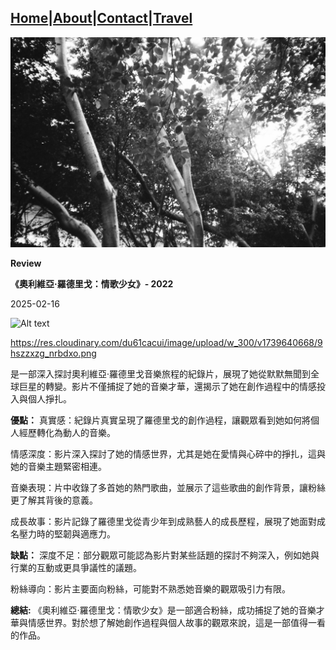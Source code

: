 [Home](index.md)|[About](about.md)|[Contact](contact.md)|[Travel](travel.md)
---
![logo](/assets/images/IMG_0034.jpg)


**Review**

**《奧利維亞·羅德里戈：情歌少女》- 2022**


2025-02-16

![Alt text](https://res.cloudinary.com/du61cacui/image/upload/w_300/v1739638675/pli_ydde0n.jpg)

https://res.cloudinary.com/du61cacui/image/upload/w_300/v1739640668/9hszzxzg_nrbdxo.png

是一部深入探討奧利維亞·羅德里戈音樂旅程的紀錄片，展現了她從默默無聞到全球巨星的轉變。影片不僅捕捉了她的音樂才華，還揭示了她在創作過程中的情感投入與個人掙扎。


**優點：**
真實感：紀錄片真實呈現了羅德里戈的創作過程，讓觀眾看到她如何將個人經歷轉化為動人的音樂。

情感深度：影片深入探討了她的情感世界，尤其是她在愛情與心碎中的掙扎，這與她的音樂主題緊密相連。

音樂表現：片中收錄了多首她的熱門歌曲，並展示了這些歌曲的創作背景，讓粉絲更了解其背後的意義。

成長故事：影片記錄了羅德里戈從青少年到成熟藝人的成長歷程，展現了她面對成名壓力時的堅韌與適應力。


**缺點：**
深度不足：部分觀眾可能認為影片對某些話題的探討不夠深入，例如她與行業的互動或更具爭議性的議題。

粉絲導向：影片主要面向粉絲，可能對不熟悉她音樂的觀眾吸引力有限。

**總結:**
《奧利維亞·羅德里戈：情歌少女》是一部適合粉絲，成功捕捉了她的音樂才華與情感世界。對於想了解她創作過程與個人故事的觀眾來說，這是一部值得一看的作品。
